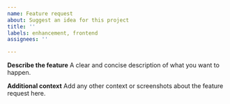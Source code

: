 ```yaml
---
name: Feature request
about: Suggest an idea for this project
title: ''
labels: enhancement, frontend
assignees: ''

---
```


**Describe the feature**
A clear and concise description of what you want to happen.

**Additional context**
Add any other context or screenshots about the feature request here.
